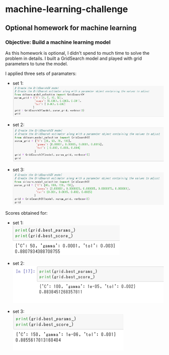 # machine-learning-challenge
## Optional homework for machine learning

### Objective: Build a machine learning model

As this homework is optional, I didn't spend to much time to solve the problem in details. 
I built a GridSearch model and played with grid parameters to tune the model. 

I applied three sets of paramaters: 

- set 1:<br>
![par_base.PNG](Images/par_base.PNG)<br>

- set 2: <br>
![par_refine.PNG](Images/par_refine.PNG)<br>

- set 3:<br>
![par_refine2.PNG](Images/par_refine2.PNG)<br>


Scores obtained for: 
- set 1:<br>
![score_base.PNG](Images/score_base.PNG)<br>

- set 2: <br>
![score_refine.PNG](Images/score_refine.PNG)<br>

- set 3:<br>
![score_refine2.PNG](Images/score_refine2.PNG)<br>

